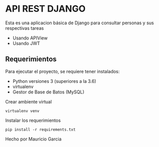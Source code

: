 # API REST DJANGO

Esta es una aplicacion básica de Django para consultar personas y sus respectivas tareas 

- Usando APIView
- Usando JWT 

## Requerimientos

Para ejecutar el proyecto, se requiere tener instalados:
- Python versiones 3 (superiores a la 3.6)
- virtualenv
- Gestor de Base de Batos (MySQL)

Crear ambiente virtual
```
virtualenv venv
```

Instalar los requerimientos

```
pip install -r requirements.txt
```

Hecho por Mauricio Garcia
